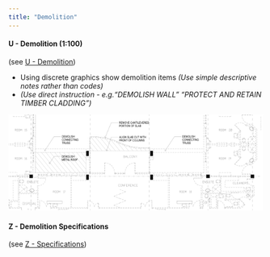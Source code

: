 ```yaml
---
title: "Demolition"
---
```

#### U - Demolition (1:100)
(see [U - Demolition](notes/2_Alphabet/U%20-%20Demolition.md))
- Using discrete graphics show demolition items _(Use simple descriptive notes rather than codes)_
- _(Use direct instruction - e.g.“DEMOLISH WALL” “PROTECT AND RETAIN TIMBER CLADDING”)_

![01-image 1 1](notes/3_Building%20Components/assets/01-image%201%201.svg)


#### Z - Demolition Specifications
(see [Z - Specifications](notes/2_Alphabet/Z%20-%20Specifications.md))